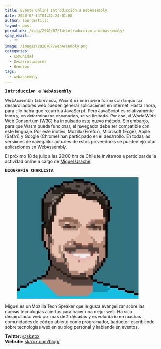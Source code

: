 ```yaml
---
title: Evento Online Introducción a WebAssembly
date: 2020-07-14T01:22:24-04:00
author: lourcastillo
layout: post
permalink: /blog/2020/07/14/introduccion-a-webassembly/
spay_email:
  - ""
image: /images/2020/07/webAssembly.png
categories:
  - Comunidad
  - Desarrolladores
  - Eventos
tags:
  - webassembly
---
```

<pre class="wp-block-preformatted"><strong>Introduccion a WebAssembly</strong></pre>

WebAssembly (abreviado, Wasm) es una nueva forma con la que los desarrolladores web pueden generar aplicaciones en internet. Hasta ahora, para ello había que recurrir a JavaScript. Pero JavaScript es relativamente lento y, en determinados escenarios, se ve limitado. Por eso, el World Wide Web Consortium (W3C) ha impulsado este nuevo método. Sin embargo, para que Wasm pueda funcionar, el navegador debe ser compatible con este lenguaje. Por este motivo, Mozilla (Firefox), Microsoft (Edge), Apple (Safari) y Google (Chrome) han participado en el desarrollo. En todas las versiones de navegador actuales de estos proveedores se pueden ejecutar aplicaciones en WebAssembly.

El próximo 18 de julio a las 20:00 hrs de Chile te invitamos a participar de la actividad online a cargo de [Miguel Useche](https://skatox.com/blog/).

<pre class="wp-block-preformatted"><strong>BIOGRAFÍA CHARLISTA</strong></pre>

<div class="wp-block-image">
  <figure class="alignleft"><img src="/images/2020/07/GRTy-U5j_400x400.jpg" alt="" /></figure>
</div>

Miguel es un Mozilla Tech Speaker que le gusta evangelizar sobre las nuevas tecnologías abiertas para hacer una mejor web. Ha sido desarrollador web por mas de 2 décadas y es voluntario en muchas comunidades de código abierto como programador, traductor, escribiendo sobre tecnologías web en su blog personal y hablando en eventos.

**Twitter:** [@skatox](https://twitter.com/skatox)  
**Website:** [skatox.com/blog/](https://skatox.com/blog/)